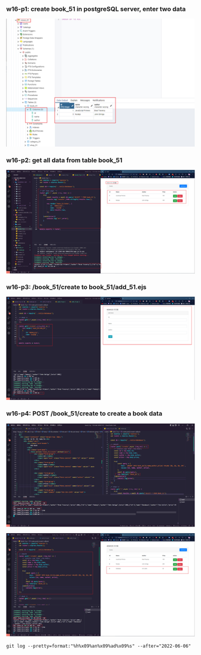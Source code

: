 ### w16-p1: create book_51 in postgreSQL server, enter two data

![](w16-p1.png)

### w16-p2: get all data from table book_51

![](w16-p2.png)

### w16-p3: /book_51/create to book_51/add_51.ejs

![](w16-p3.png)

### w16-p4: POST /book_51/create to create a book data

![](w16-p4-1.png)

![](w16-p4-2.png)

```
git log --pretty=format:"%h%x09%an%x09%ad%x09%s" --after="2022-06-06"
```
